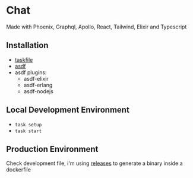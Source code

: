 # Chat

Made with Phoenix, Graphql, Apollo, React, Tailwind, Elixir and Typescript

## Installation

- [taskfile](http://taskfile.dev)
- [asdf](https://asdf-vm.com/)
- asdf plugins:
  - asdf-elixir
  - asdf-erlang
  - asdf-nodejs

## Local Development Environment

- `task setup`
- `task start`

## Production Environment

Check development file, i'm using [releases](https://hexdocs.pm/phoenix/releases.html) to generate a binary inside a dockerfile
